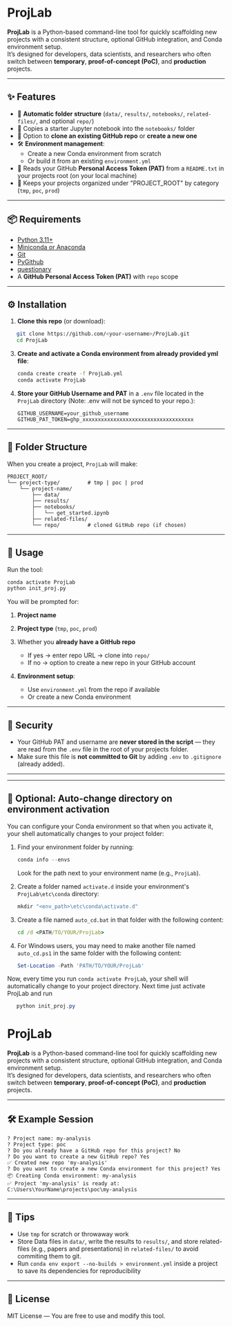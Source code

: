 # ProjLab

**ProjLab** is a Python-based command-line tool for quickly scaffolding new projects with a consistent structure, optional GitHub integration, and Conda environment setup.  
It’s designed for developers, data scientists, and researchers who often switch between **temporary**, **proof-of-concept (PoC)**, and **production** projects.

---

## ✨ Features

- 📂 **Automatic folder structure** (`data/`, `results/`, `notebooks/`, `related-files/`, and optional `repo/`)
- 📓 Copies a starter Jupyter notebook into the `notebooks/` folder
- 🔗 Option to **clone an existing GitHub repo** or **create a new one**
- 🛠 **Environment management**:
  - Create a new Conda environment from scratch
  - Or build it from an existing `environment.yml`
- 🔑 Reads your GitHub **Personal Access Token (PAT)** from a `README.txt` in your projects root (on your local machine)
- 📌 Keeps your projects organized under "PROJECT_ROOT" by category (`tmp`, `poc`, `prod`)

---

## 📦 Requirements

- [Python 3.11+](https://www.python.org/downloads/)
- [Miniconda or Anaconda](https://docs.conda.io/en/latest/miniconda.html)
- [Git](https://git-scm.com/)
- [PyGithub](https://pypi.org/project/PyGithub/)
- [questionary](https://pypi.org/project/questionary/)
- A **GitHub Personal Access Token (PAT)** with `repo` scope

---

## ⚙️ Installation

1. **Clone this repo** (or download):
```bash
   git clone https://github.com/<your-username>/ProjLab.git
   cd ProjLab
```

3. **Create and activate a Conda environment from already provided yml file**:

   ```bash
   conda create create -f ProjLab.yml
   conda activate ProjLab
   ```

4. **Store your GitHub Username and PAT** in a `.env` file located in the `ProjLab` directory (Note: .env will not be synced to your repo.):

   ```
   GITHUB_USERNAME=your_github_username
   GITHUB_PAT_TOKEN=ghp_xxxxxxxxxxxxxxxxxxxxxxxxxxxxxxxxxxxx
   ```

---

## 📁 Folder Structure

When you create a project, `ProjLab` will make:

```
PROJECT_ROOT/
└── project-type/         # tmp | poc | prod
    └── project-name/
        ├── data/
        ├── results/
        ├── notebooks/
        │   └── get_started.ipynb
        ├── related-files/
        └── repo/         # cloned GitHub repo (if chosen)
```

---

## 🚀 Usage

Run the tool:

```bash
conda activate ProjLab
python init_proj.py
```

You will be prompted for:

1. **Project name**
2. **Project type** (`tmp`, `poc`, `prod`)
3. Whether you **already have a GitHub repo**

   * If yes → enter repo URL → clone into `repo/`
   * If no → option to create a new repo in your GitHub account
4. **Environment setup**:

   * Use `environment.yml` from the repo if available
   * Or create a new Conda environment

---

## 🔐 Security

* Your GitHub PAT and username are **never stored in the script** — they are read from the `.env` file in the root of your projects folder.
* Make sure this file is **not committed to Git** by adding `.env` to `.gitignore` (already added).

---

---

## 🏃 Optional: Auto-change directory on environment activation

You can configure your Conda environment so that when you activate it, your shell automatically changes to your project folder:

1. Find your environment folder by running:
   ```powershell
   conda info --envs
   ```
   Look for the path next to your environment name (e.g., `ProjLab`).

2. Create a folder named `activate.d` inside your environment's `ProjLab\etc\conda` directory:
   ```powershell
   mkdir "<env_path>\etc\conda\activate.d"
   ```

3. Create a file named `auto_cd.bat` in that folder with the following content:
   ```bat
   cd /d <PATH/TO/YOUR/ProjLab>
   ```
4. For Windows users, you may need to make another file named `auto_cd.ps1` in the same folder  with the following content:
   ```ps1
   Set-Location -Path 'PATH/TO/YOUR/ProjLab'
   ```

Now, every time you run `conda activate ProjLab`, your shell will automatically change to your project directory. Next time just activate ProjLab and run 
   ```powershell
      python init_proj.py
   ```

# ProjLab
**ProjLab** is a Python-based command-line tool for quickly scaffolding new projects with a consistent structure, optional GitHub integration, and Conda environment setup.  
It’s designed for developers, data scientists, and researchers who often switch between **temporary**, **proof-of-concept (PoC)**, and **production** projects.

---


## 🛠 Example Session

```plaintext
? Project name: my-analysis
? Project type: poc
? Do you already have a GitHub repo for this project? No
? Do you want to create a new GitHub repo? Yes
✅ Created new repo 'my-analysis'
? Do you want to create a new Conda environment for this project? Yes
📦 Creating Conda environment: my-analysis
✅ Project 'my-analysis' is ready at: C:\Users\YourName\projects\poc\my-analysis
```

---

## 📌 Tips

* Use `tmp` for scratch or throwaway work
* Store Data files in `data/`, write the results to `results/`, and store related-files (e.g., papers and presentations) in `related-files/` to avoid commiting them to git.
* Run `conda env export --no-builds > environment.yml` inside a project to save its dependencies for reproducibility

---

## 📜 License

MIT License — You are free to use and modify this tool.

